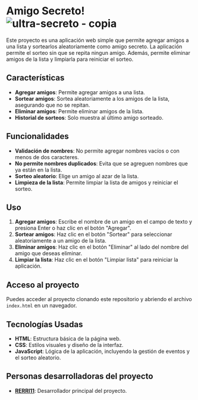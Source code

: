 # Amigo Secreto!![ultra-secreto - copia](https://github.com/user-attachments/assets/8d343539-d3a2-4cd2-9289-65aa616f3dff)

Este proyecto es una aplicación web simple que permite agregar amigos a una lista y sortearlos aleatoriamente como amigo secreto. La aplicación permite el sorteo sin que se repita ningun amigo. Además, permite eliminar amigos de la lista y limpiarla para reiniciar el sorteo.

## Características

- **Agregar amigos**: Permite agregar amigos a una lista.
- **Sortear amigos**: Sortea aleatoriamente a los amigos de la lista, asegurando que no se repitan.
- **Eliminar amigos**: Permite eliminar amigos de la lista.
- **Historial de sorteos**: Solo muestra al último amigo sorteado.

## Funcionalidades

- **Validación de nombres**: No permite agregar nombres vacíos o con menos de dos caracteres.
- **No permite nombres duplicados**: Evita que se agreguen nombres que ya están en la lista.
- **Sorteo aleatorio**: Elige un amigo al azar de la lista.
- **Limpieza de la lista**: Permite limpiar la lista de amigos y reiniciar el sorteo.

## Uso

1. **Agregar amigos**: Escribe el nombre de un amigo en el campo de texto y presiona Enter o haz clic en el botón "Agregar".
2. **Sortear amigos**: Haz clic en el botón "Sortear" para seleccionar aleatoriamente a un amigo de la lista.
3. **Eliminar amigos**: Haz clic en el botón "Eliminar" al lado del nombre del amigo que deseas eliminar.
4. **Limpiar la lista**: Haz clic en el botón "Limpiar lista" para reiniciar la aplicación.

## Acceso al proyecto

Puedes acceder al proyecto clonando este repositorio y abriendo el archivo `index.html` en un navegador.

## Tecnologías Usadas

- **HTML**: Estructura básica de la página web.
- **CSS**: Estilos visuales y diseño de la interfaz.
- **JavaScript**: Lógica de la aplicación, incluyendo la gestión de eventos y el sorteo aleatorio.
## Personas desarrolladoras del proyecto

- **[RERRl11](https://github.com/RERRl11)**: Desarrollador principal del proyecto.
